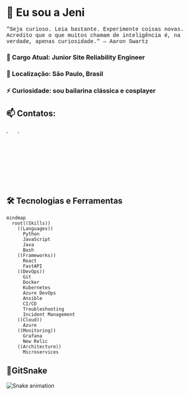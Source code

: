 # 🖖 Eu sou a Jeni

<p style="font-family: 'Courier New', Courier, monospace;">"Seja curioso. Leia bastante. Experimente coisas novas. Acredito que o que muitos chamam de inteligência é, na verdade, apenas curiosidade." — Aaron Swartz</p>

### 💼 Cargo Atual: Junior Site Reliability Engineer

### 📍 Localização: São Paulo, Brasil

### ⚡ Curiosidade: sou bailarina clássica e cosplayer

## 📫 Contatos:

[<img src="https://img.icons8.com/color/48/000000/linkedin.png" width="3.5%"/>](https://www.linkedin.com/in/jenifer-dantas/) &nbsp;
[<img src="https://img.icons8.com/color/48/000000/gmail.png" width="3.5%"/>](mailto:jnfrdnts@gmail.com)

## 🛠️ Tecnologias e Ferramentas

```mermaid
mindmap
  root((Skills))
    ((Languages))
      Python
      JavaScript
      Java
      Bash
    ((Frameworks))
      React
      FastAPI
    ((DevOps))
      Git
      Docker
      Kubernetes
      Azure DevOps
      Ansible
      CI/CD
      Troubleshooting
      Incident Management
    ((Cloud))
      Azure
    ((Monitoring))
      Grafana
      New Relic
    ((Architecture))
      Microservices

```

## 🐍GitSnake<br>
  
![Snake animation](https://github.com/danielbped/danielbped/blob/output/github-contribution-grid-snake.svg)
